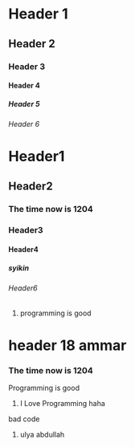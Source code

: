 # Header 1
## Header 2
### Header 3
#### Header 4
##### Header 5
###### Header 6
# Header1
## Header2
### The time now is 1204
### Header3
#### Header4
##### syikin
###### Header6
1. programming is good
# header 18 ammar
### The time now is 1204
Programming is good

1.  I Love Programming
haha

bad code
1.  ulya abdullah